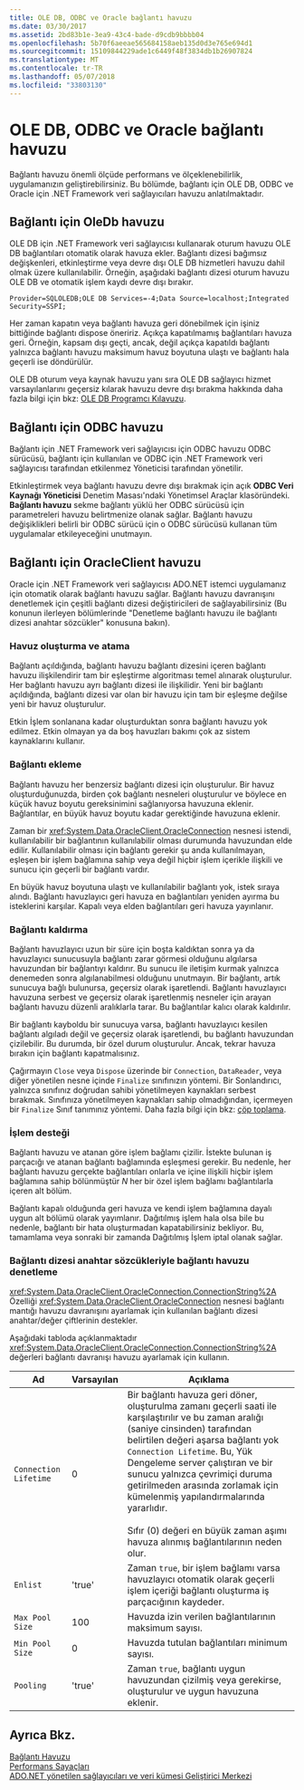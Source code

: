 ```yaml
---
title: OLE DB, ODBC ve Oracle bağlantı havuzu
ms.date: 03/30/2017
ms.assetid: 2bd83b1e-3ea9-43c4-bade-d9cdb9bbbb04
ms.openlocfilehash: 5b70f6aeeae565684158aeb135d0d3e765e694d1
ms.sourcegitcommit: 15109844229ade1c6449f48f3834db1b26907824
ms.translationtype: MT
ms.contentlocale: tr-TR
ms.lasthandoff: 05/07/2018
ms.locfileid: "33803130"
---
```

# <a name="ole-db-odbc-and-oracle-connection-pooling"></a>OLE DB, ODBC ve Oracle bağlantı havuzu
Bağlantı havuzu önemli ölçüde performans ve ölçeklenebilirlik, uygulamanızın geliştirebilirsiniz. Bu bölümde, bağlantı için OLE DB, ODBC ve Oracle için .NET Framework veri sağlayıcıları havuzu anlatılmaktadır.  
  
## <a name="connection-pooling-for-oledb"></a>Bağlantı için OleDb havuzu  
 OLE DB için .NET Framework veri sağlayıcısı kullanarak oturum havuzu OLE DB bağlantıları otomatik olarak havuza ekler. Bağlantı dizesi bağımsız değişkenleri, etkinleştirme veya devre dışı OLE DB hizmetleri havuzu dahil olmak üzere kullanılabilir. Örneğin, aşağıdaki bağlantı dizesi oturum havuzu OLE DB ve otomatik işlem kaydı devre dışı bırakır.  
  
```  
Provider=SQLOLEDB;OLE DB Services=-4;Data Source=localhost;Integrated Security=SSPI;  
```  
  
 Her zaman kapatın veya bağlantı havuza geri dönebilmek için işiniz bittiğinde bağlantı dispose öneririz. Açıkça kapatılmamış bağlantıları havuza geri. Örneğin, kapsam dışı geçti, ancak, değil açıkça kapatıldı bağlantı yalnızca bağlantı havuzu maksimum havuz boyutuna ulaştı ve bağlantı hala geçerli ise döndürülür.  
  
 OLE DB oturum veya kaynak havuzu yanı sıra OLE DB sağlayıcı hizmet varsayılanlarını geçersiz kılarak havuzu devre dışı bırakma hakkında daha fazla bilgi için bkz: [OLE DB Programcı Kılavuzu](http://go.microsoft.com/fwlink/?linkid=45232).  
  
## <a name="connection-pooling-for-odbc"></a>Bağlantı için ODBC havuzu  
 Bağlantı için .NET Framework veri sağlayıcısı için ODBC havuzu ODBC sürücüsü, bağlantı için kullanılan ve ODBC için .NET Framework veri sağlayıcısı tarafından etkilenmez Yöneticisi tarafından yönetilir.  
  
 Etkinleştirmek veya bağlantı havuzu devre dışı bırakmak için açık **ODBC Veri Kaynağı Yöneticisi** Denetim Masası'ndaki Yönetimsel Araçlar klasöründeki. **Bağlantı havuzu** sekme bağlantı yüklü her ODBC sürücüsü için parametreleri havuzu belirtmenize olanak sağlar. Bağlantı havuzu değişiklikleri belirli bir ODBC sürücü için o ODBC sürücüsü kullanan tüm uygulamalar etkileyeceğini unutmayın.  
  
## <a name="connection-pooling-for-oracleclient"></a>Bağlantı için OracleClient havuzu  
 Oracle için .NET Framework veri sağlayıcısı ADO.NET istemci uygulamanız için otomatik olarak bağlantı havuzu sağlar. Bağlantı havuzu davranışını denetlemek için çeşitli bağlantı dizesi değiştiricileri de sağlayabilirsiniz (Bu konunun ilerleyen bölümlerinde "Denetleme bağlantı havuzu ile bağlantı dizesi anahtar sözcükler" konusuna bakın).  
  
### <a name="pool-creation-and-assignment"></a>Havuz oluşturma ve atama  
 Bağlantı açıldığında, bağlantı havuzu bağlantı dizesini içeren bağlantı havuzu ilişkilendirir tam bir eşleştirme algoritması temel alınarak oluşturulur. Her bağlantı havuzu ayrı bağlantı dizesi ile ilişkilidir. Yeni bir bağlantı açıldığında, bağlantı dizesi var olan bir havuzu için tam bir eşleşme değilse yeni bir havuz oluşturulur.  
  
 Etkin İşlem sonlanana kadar oluşturduktan sonra bağlantı havuzu yok edilmez. Etkin olmayan ya da boş havuzları bakımı çok az sistem kaynaklarını kullanır.  
  
### <a name="connection-addition"></a>Bağlantı ekleme  
 Bağlantı havuzu her benzersiz bağlantı dizesi için oluşturulur. Bir havuz oluşturduğunuzda, birden çok bağlantı nesneleri oluşturulur ve böylece en küçük havuz boyutu gereksinimini sağlanıyorsa havuzuna eklenir. Bağlantılar, en büyük havuz boyutu kadar gerektiğinde havuzuna eklenir.  
  
 Zaman bir <xref:System.Data.OracleClient.OracleConnection> nesnesi istendi, kullanılabilir bir bağlantının kullanılabilir olması durumunda havuzundan elde edilir. Kullanılabilir olması için bağlantı gerekir şu anda kullanılmayan, eşleşen bir işlem bağlamına sahip veya değil hiçbir işlem içerikle ilişkili ve sunucu için geçerli bir bağlantı vardır.  
  
 En büyük havuz boyutuna ulaştı ve kullanılabilir bağlantı yok, istek sıraya alındı. Bağlantı havuzlayıcı geri havuza en bağlantıları yeniden ayırma bu isteklerini karşılar. Kapalı veya elden bağlantıları geri havuza yayınlanır.  
  
### <a name="connection-removal"></a>Bağlantı kaldırma  
 Bağlantı havuzlayıcı uzun bir süre için boşta kaldıktan sonra ya da havuzlayıcı sunucusuyla bağlantı zarar görmesi olduğunu algılarsa havuzundan bir bağlantıyı kaldırır. Bu sunucu ile iletişim kurmak yalnızca denemeden sonra algılanabilmesi olduğunu unutmayın. Bir bağlantı, artık sunucuya bağlı bulunursa, geçersiz olarak işaretlendi. Bağlantı havuzlayıcı havuzuna serbest ve geçersiz olarak işaretlenmiş nesneler için arayan bağlantı havuzu düzenli aralıklarla tarar. Bu bağlantılar kalıcı olarak kaldırılır.  
  
 Bir bağlantı kayboldu bir sunucuya varsa, bağlantı havuzlayıcı kesilen bağlantı algıladı değil ve geçersiz olarak işaretlendi, bu bağlantı havuzundan çizilebilir. Bu durumda, bir özel durum oluşturulur. Ancak, tekrar havuza bırakın için bağlantı kapatmalısınız.  
  
 Çağırmayın `Close` veya `Dispose` üzerinde bir `Connection`, `DataReader`, veya diğer yönetilen nesne içinde `Finalize` sınıfınızın yöntemi. Bir Sonlandırıcı, yalnızca sınıfınız doğrudan sahibi yönetilmeyen kaynakları serbest bırakmak. Sınıfınıza yönetilmeyen kaynakları sahip olmadığından, içermeyen bir `Finalize` Sınıf tanımınız yöntemi. Daha fazla bilgi için bkz: [çöp toplama](../../../../docs/standard/garbage-collection/index.md).  
  
### <a name="transaction-support"></a>İşlem desteği  
 Bağlantı havuzu ve atanan göre işlem bağlamı çizilir. İstekte bulunan iş parçacığı ve atanan bağlantı bağlamında eşleşmesi gerekir. Bu nedenle, her bağlantı havuzu gerçekte bağlantıları onlarla ve içine ilişkili hiçbir işlem bağlamına sahip bölünmüştür *N* her bir özel işlem bağlamı bağlantılarla içeren alt bölüm.  
  
 Bağlantı kapalı olduğunda geri havuza ve kendi işlem bağlamına dayalı uygun alt bölümü olarak yayımlanır. Dağıtılmış işlem hala olsa bile bu nedenle, bağlantı bir hata oluşturmadan kapatabilirsiniz bekliyor. Bu, tamamlama veya sonraki bir zamanda Dağıtılmış İşlem iptal olanak sağlar.  
  
### <a name="controlling-connection-pooling-with-connection-string-keywords"></a>Bağlantı dizesi anahtar sözcükleriyle bağlantı havuzu denetleme  
 <xref:System.Data.OracleClient.OracleConnection.ConnectionString%2A> Özelliği <xref:System.Data.OracleClient.OracleConnection> nesnesi bağlantı mantığı havuzu davranışını ayarlamak için kullanılan bağlantı dizesi anahtar/değer çiftlerinin destekler.  
  
 Aşağıdaki tabloda açıklanmaktadır <xref:System.Data.OracleClient.OracleConnection.ConnectionString%2A> değerleri bağlantı davranışı havuzu ayarlamak için kullanın.  
  
|Ad|Varsayılan|Açıklama|  
|----------|-------------|-----------------|  
|`Connection Lifetime`|0|Bir bağlantı havuza geri döner, oluşturulma zamanı geçerli saati ile karşılaştırılır ve bu zaman aralığı (saniye cinsinden) tarafından belirtilen değeri aşarsa bağlantı yok `Connection Lifetime`. Bu, Yük Dengeleme server çalıştıran ve bir sunucu yalnızca çevrimiçi duruma getirilmeden arasında zorlamak için kümelenmiş yapılandırmalarında yararlıdır.<br /><br /> Sıfır (0) değeri en büyük zaman aşımı havuza alınmış bağlantılarının neden olur.|  
|`Enlist`|'true'|Zaman `true`, bir işlem bağlamı varsa havuzlayıcı otomatik olarak geçerli işlem içeriği bağlantı oluşturma iş parçacığının kaydeder.|  
|`Max Pool Size`|100|Havuzda izin verilen bağlantılarının maksimum sayısı.|  
|`Min Pool Size`|0|Havuzda tutulan bağlantıları minimum sayısı.|  
|`Pooling`|'true'|Zaman `true`, bağlantı uygun havuzundan çizilmiş veya gerekirse, oluşturulur ve uygun havuzuna eklenir.|  
  
## <a name="see-also"></a>Ayrıca Bkz.  
 [Bağlantı Havuzu](../../../../docs/framework/data/adonet/connection-pooling.md)  
 [Performans Sayaçları](../../../../docs/framework/data/adonet/performance-counters.md)  
 [ADO.NET yönetilen sağlayıcıları ve veri kümesi Geliştirici Merkezi](http://go.microsoft.com/fwlink/?LinkId=217917)
